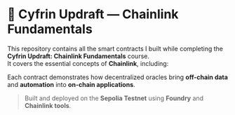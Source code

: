 # 🧠 Cyfrin Updraft — Chainlink Fundamentals

This repository contains all the smart contracts I built while completing the **Cyfrin Updraft: Chainlink Fundamentals** course.  
It covers the essential concepts of **Chainlink**, including:

Each contract demonstrates how decentralized oracles bring **off-chain data** and **automation** into **on-chain applications**.

> Built and deployed on the **Sepolia Testnet** using **Foundry** and **Chainlink tools**.
